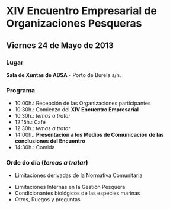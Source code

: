 # XIV Encuentro Empresarial de Organizaciones Pesqueras

## Viernes 24 de Mayo de 2013

### Lugar

**Sala de Xuntas de ABSA** - Porto de Burela s/n.

### Programa

* 10:00h.: Recepción de las Organizaciones  participantes
* 10:30h.: Comienzo del **XIV  Encuentro Empresarial**
* 10.30h.: _temas a tratar_
* 12.15h.: Café
* 12.30h.: _temas a tratar_
* 14:00h.: **Presentación a los Medios de Comunicación de las conclusiones del Encuentro**
* 14:30h.: Comida

### Orde do día (_temas a tratar_)

* Limitaciones derivadas de la Normativa Comunitaria
- Limitaciones Internas en la Gestión Pesquera
- Condicionantes biológicos de las especies marinas
- Otros, Ruegos y preguntas
